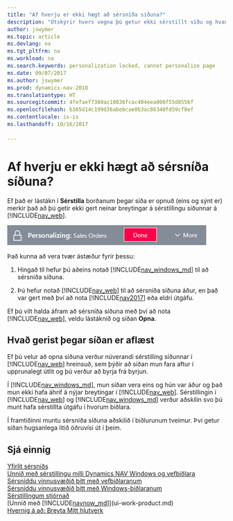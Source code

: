 ```yaml
---
title: "Af hverju er ekki hægt að sérsníða síðuna?"
description: "Útskýrir hvers vegna þú getur ekki sérstillt síðu og hvað þú getur gert til að opna hana svo þú getir sérsniðið hana."
author: jswymer
ms.topic: article
ms.devlang: na
ms.tgt_pltfrm: na
ms.workload: na
ms.search.keywords: personalization locked, cannot personalize page
ms.date: 09/07/2017
ms.author: jswymer
ms.prod: dynamics-nav-2018
ms.translationtype: HT
ms.sourcegitcommit: 4fefaef7380ac10836fcac404eea006f55d8556f
ms.openlocfilehash: b365d14c199d36abebcae0b3ac86340fd59cf8ef
ms.contentlocale: is-is
ms.lasthandoff: 10/16/2017

---
```

# <a name="why-is-the-page-is-locked-from-personalizing"></a>Af hverju er ekki hægt að sérsníða síðuna?
Ef það er lástákn í **Sérstilla** borðanum þegar síða er opnuð (eins og sýnt er) merkir það að þú getir ekki gert neinar breytingar á sérstillingu síðunnar á [!INCLUDE[nav_web](includes/nav_web_md.md)].

![Sérstilla lás](media/personalization-locked.png "Sérstilla lás")

Það kunna að vera tvær ástæður fyrir þessu:
1.  Hingað til hefur þú aðeins notað [!INCLUDE[nav_windows_md](includes/nav_windows_md.md)] til að sérsníða síðuna.

2. Þú hefur notað [!INCLUDE[nav_web](includes/nav_web_md.md)] til að sérsníða síðuna áður, en það var gert með því að nota [!INCLUDE[nav2017](includes/nav2017.md)] eða eldri útgáfu.   

Ef þú vilt halda áfram að sérsníða síðuna með því að nota [!INCLUDE[nav_web](includes/nav_web_md.md)], veldu lástáknið og síðan **Opna**.

## <a name="what-happens-when-you-unlock-the-page"></a>Hvað gerist þegar síðan er aflæst
Ef þú velur að opna síðuna verður núverandi sérstilling síðunnar í [!INCLUDE[nav_web](includes/nav_web_md.md)] hreinsuð, sem þýðir að síðan mun fara aftur í upprunalegt útlit og þú verður að byrja frá byrjun.

Í [!INCLUDE[nav_windows_md](includes/nav_windows_md.md)], mun síðan vera eins og hún var áður og það mun ekki hafa áhrif á nýjar breytingar í [!INCLUDE[nav_web](includes/nav_web_md.md)]. Sérstillingin í [!INCLUDE[nav_web](includes/nav_web_md.md)] og [!INCLUDE[nav_windows_md](includes/nav_windows_md.md)] verður aðskilin svo þú munt hafa sérstillta útgáfu í hvorum biðlara. 

Í framtíðinni muntu sérsníða síðuna aðskilið í biðlurunum tveimur. Því getur síðan hugsanlega litið öðruvísi út í þeim.

## <a name="see-also"></a>Sjá einnig
[Yfirlit sérsniðs](ui-personalization-overview.md)  
[Unnið með sérstillingu milli Dynamics NAV Windows og vefbiðlara](ui-personalization-overview.md#PersonalizationWinWeb)  
[Sérsníddu vinnusvæðið þitt með vefbiðlaranum](ui-personalization-user.md)  
[Sérsníddu vinnusvæðið þitt með Windows-biðlaranum](ui-personalization-windows-client.md)  
[Sérstillingum stjórnað](ui-personalization-manage.md)  
[Unnið með [!INCLUDE[navnow_md](includes/navnow_md.md)]](ui-work-product.md)  
[Hvernig á að: Breyta Mitt hlutverk](change-role.md)  

